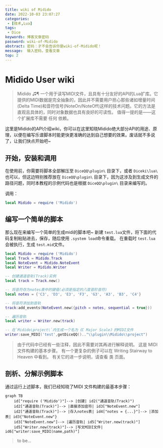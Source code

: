 ```yaml
---
title: wiki of Midido
date: 2022-10-03 23:07:27
categories:
 - [技术,Lua]
tags:
 - Dice
keywords: 博客文章密码
password: wiki-of-Midido
abstract: 密码：才不会告诉你是wiki-of-Midido呢！
message:  输入密码，查看文章
top: 2
---
```

# Midido User wiki

> Midido ♫¶
> 一个用于读写MIDI文件，且具有十分友好的API的Lua扩库。它提供的MIDI数据是完全抽象的，因此并不需要用户担心那些诸如增量时间(Delta Time)和音符信号(NoteOn/NoteOff)这样的技术问题。它的方法是直观且具体的，同时对象数据也具有良好的可读性。 值得一提的是——这个扩展库不需要 任何 依赖。

这里是Midido的API介绍wiki，你可以在这里知晓Midido绝大部分API的用途、原理，以便在编写乐谱脚本时能更快更准确的达到自己想要的效果。废话就不多说了，让我们快点开始吧~

## 开始，安装和调用

在使用前，你需要将脚本全部解压至 `DiceQQ\plugin\` 目录下，或者 `Diceki\lua\` 也可以，但这边特别推荐放在 `DiceQQ\plugin\` 目录下，因为这涉及到生成文件的路径问题，同时本教程的示例代码也是根据 `DiceQQ\plugin\` 目录来编写的。

调用：

```lua
local Midido = require ('Midido')
```

## 编写一个简单的脚本

那么现在来编写一个简单的生成midi的脚本吧~
新建 `test.lua`文件，将下面的代码复制粘贴进去，保存，随后使用 `.system load`命令重载。
在重载时 `test.lua`会被执行，生成 `test.mid`文件。

```lua title="test.lua"
local Midido = require ('Midido')
local Track = Midido.Track
local NoteEvent = Midido.NoteEvent
local Writer = Midido.Writer

-- 创建通道音轨(Track)实例
local track = Track.new()

-- 将音符存为notes表中的键值(必须是指定的八度音阶音符)
local notes = {'C3', 'D3', 'E3', 'F3', 'G3', 'A3', 'B3', 'C4'}

-- 将音符添加到音轨
track:add_events(NoteEvent.new({pitch = notes, sequential = true}))

-- 遍历音轨
local writer = Writer.new(track)

-- 在`Midido\project\`内生成一个名为《C Major Scale》的MIDI文件
writer:save_MIDI('test',getDiceQQ().."\\plugin\\Midido\\project")
```

> 由于代码中已经有一些注释，因此不需要对其再进行解释说明。 这是 MIDI 文件构建的基本步骤。 有一个更复杂的例子可以在 Writing Stairway to Heaven 中看到。 有关它的进一步说明，请查看 类 页面。

## 剖析、分解示例脚本

通过运行上述脚本，我们已经知晓了MIDI 文件构建的最基本步骤：
```mermaid
graph TB
    id["require ('Midido')"]--> |创建| id2("通道音轨(Track)")
    id2["通道音轨(Track)"]--> |直接添加音符| id3["NoteEvent.new"]
    id2["通道音轨(Track)"]--> |存入notes表| id4["notes = {...}"]--> |添加表| id3{"NoteEvent.new"}
    id3["NoteEvent.new"]--> |遍历音轨| id5["Writer.new(track)"]
    id5["Writer.new(track)"]--> |写文MIDI文件| id6["writer:save_MIDI(name,path)"]
```

> to be...